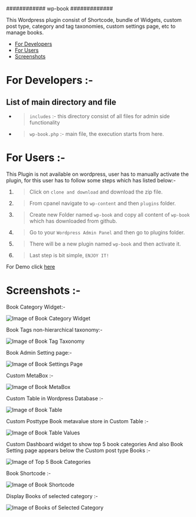 ############ wp-book #############

This Wordpress plugin consist of Shortcode, bundle of Widgets, custom post type, category and tag taxonomies, custom settings page, etc to manage books.

* [ For Developers ](#for-developers)
* [ For Users ](#for-users)
* [ Screenshots ](#screenshots)

# For Developers :-

## List of main directory and file

  * >`includes` :- this directory consist of all files for admin side functionality
  * >`wp-book.php` :- main file, the execution starts from here.

# For Users :-
	
This Plugin is not available on wordpress, user has to manually activate the plugin, for this user has to follow some steps which has listed below:-

 1. >Click on `clone and download` and download the zip file.
 2. >From cpanel navigate to `wp-content` and then `plugins` folder.
 3. >Create new Folder named `wp-book` and copy all content of `wp-book` which has downloaded from github.
 4. >Go to your `Wordpress Admin Panel` and then go to plugins folder.
 5. >There will be a new plugin named `wp-book` and then activate it.
 6. >Last step is bit simple, `ENJOY IT!`
 
For Demo click [here]( http://mydailyblogs.epizy.com/wp-book )

# Screenshots :-

Book Category Widget:-

![Image of Book Category Widget]( https://i.ibb.co/S7L6Yvp/bookhierarchy.png )

Book Tags non-hierarchical taxonomy:-

![Image of Book Tag Taxonomy]( https://i.ibb.co/nbT5pgr/booknonhierarchy.png )

Book Admin Setting page:-

![Image of Book Settings Page]( https://i.ibb.co/4szbQ3k/book-admin-setting-page.png )

Custom MetaBox :-

![Image of Book MetaBox]( https://i.ibb.co/b50t1Qf/custommetabox.png )

Custom Table in Wordpress Database :-

![Image of Book Table]( https://i.ibb.co/RhVX3nN/customtable.png )

Custom Posttype Book metavalue store in Custom Table :-

![Image of Book Table Values]( https://i.ibb.co/6PW6Q2x/customtablevalues.png )

Custom Dashboard widget to show top 5 book categories And also Book Setting page appears below the Custom post type Books :-

![Image of Top 5 Book Categories]( https://i.ibb.co/ZdVC2bp/custom-dashboard-widget.png )

Book Shortcode :-

![Image of Book Shortcode]( https://i.ibb.co/3fZY9RJ/newsite1.png )

Display Books of selected category :-

![Image of Books of Selected Category]( https://i.ibb.co/cgRZcS6/newsite2.png )
